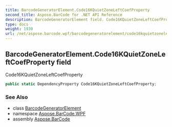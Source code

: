 ```yaml
---
title: BarcodeGeneratorElement.Code16KQuietZoneLeftCoefProperty
second_title: Aspose.BarCode for .NET API Reference
description: BarcodeGeneratorElement field. Code16KQuietZoneLeftCoefProperty
type: docs
weight: 1930
url: /net/aspose.barcode.wpf/barcodegeneratorelement/code16kquietzoneleftcoefproperty/
---
```

## BarcodeGeneratorElement.Code16KQuietZoneLeftCoefProperty field

Code16KQuietZoneLeftCoefProperty

```csharp
public static DependencyProperty Code16KQuietZoneLeftCoefProperty;
```

### See Also

* class [BarcodeGeneratorElement](../)
* namespace [Aspose.BarCode.WPF](../../../aspose.barcode.wpf/)
* assembly [Aspose.BarCode](../../../)


